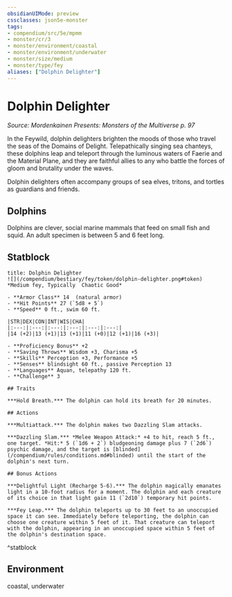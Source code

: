 ```yaml
---
obsidianUIMode: preview
cssclasses: json5e-monster
tags:
- compendium/src/5e/mpmm
- monster/cr/3
- monster/environment/coastal
- monster/environment/underwater
- monster/size/medium
- monster/type/fey
aliases: ["Dolphin Delighter"]
---
```

# Dolphin Delighter
*Source: Mordenkainen Presents: Monsters of the Multiverse p. 97*  

In the Feywild, dolphin delighters brighten the moods of those who travel the seas of the Domains of Delight. Telepathically singing sea chanteys, these dolphins leap and teleport through the luminous waters of Faerie and the Material Plane, and they are faithful allies to any who battle the forces of gloom and brutality under the waves.

Dolphin delighters often accompany groups of sea elves, tritons, and tortles as guardians and friends.

## Dolphins

Dolphins are clever, social marine mammals that feed on small fish and squid. An adult specimen is between 5 and 6 feet long.

## Statblock

```ad-statblock
title: Dolphin Delighter
![](/compendium/bestiary/fey/token/dolphin-delighter.png#token)
*Medium fey, Typically  Chaotic Good*

- **Armor Class** 14  (natural armor)
- **Hit Points** 27 (`5d8 + 5`)
- **Speed** 0 ft., swim 60 ft.

|STR|DEX|CON|INT|WIS|CHA|
|:---:|:---:|:---:|:---:|:---:|:---:|
|14 (+2)|13 (+1)|13 (+1)|11 (+0)|12 (+1)|16 (+3)|

- **Proficiency Bonus** +2
- **Saving Throws** Wisdom +3, Charisma +5
- **Skills** Perception +3, Performance +5
- **Senses** blindsight 60 ft., passive Perception 13
- **Languages** Aquan, telepathy 120 ft.
- **Challenge** 3

## Traits

***Hold Breath.*** The dolphin can hold its breath for 20 minutes.

## Actions

***Multiattack.*** The dolphin makes two Dazzling Slam attacks.

***Dazzling Slam.*** *Melee Weapon Attack:* +4 to hit, reach 5 ft., one target. *Hit:* 5 (`1d6 + 2`) bludgeoning damage plus 7 (`2d6`) psychic damage, and the target is [blinded](/compendium/rules/conditions.md#blinded) until the start of the dolphin's next turn.

## Bonus Actions

***Delightful Light (Recharge 5-6).*** The dolphin magically emanates light in a 10-foot radius for a moment. The dolphin and each creature of its choice in that light gain 11 (`2d10`) temporary hit points.

***Fey Leap.*** The dolphin teleports up to 30 feet to an unoccupied space it can see. Immediately before teleporting, the dolphin can choose one creature within 5 feet of it. That creature can teleport with the dolphin, appearing in an unoccupied space within 5 feet of the dolphin's destination space.
```
^statblock

## Environment

coastal, underwater